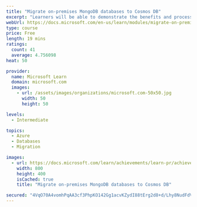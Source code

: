 ```yaml
---
title: "Migrate on-premises MongoDB databases to Cosmos DB"
excerpt: "Learners will be able to demonstrate the benefits and processes for moving a MongoDB database to the Azure Cosmos DB for MongoDB API."
webUrl: https://docs.microsoft.com/en-us/learn/modules/migrate-on-premises-mongodb-databases-azure-database-mongodb/
type: course
price: Free
length: 19 mins
ratings:
  count: 41
  average: 4.756098
heat: 50

provider:
  name: Microsoft Learn
  domain: microsoft.com
  images:
    - url: /assets/images/organizations/microsoft.com-50x50.jpg
      width: 50
      height: 50

levels:
  - Intermediate

topics:
  - Azure
  - Databases
  - Migration

images:
  - url: https://docs.microsoft.com/learn/achievements/learn-pr/achievements/migrate-on-premises-mongodb-databases-to-cosmos-db-social.png
    width: 800
    height: 400
    isCached: true
    title: "Migrate on-premises MongoDB databases to Cosmos DB"

secured: "4VqO70A4vomhPqAA3cf3PhpKO142Gg1acvKZydI88tErg2d8+d/Lhy8NudFdVHXsXD4qDiiS2+K/hicEp+J669+aKM3UjpbAZ03tBME3LW4Y0CIpcdBWOHDKWnFC/+4GBP4FEAoV7Ps7anxP1q/hAtuHsf65JNR5xBpw2k9RW0JpSAqZHFD7Rc4LFGHtgOMW/KCUM0CsE/7obCour/Q9IDMsJQWExH1Yyosxa0xML4fbwUL8gaEstrKOgxsnq1QrNyrZ3iSvBM2zH01mJnb54isV3B8okIx8wgGE56NE6/iXcJ1i/HzQWBUB8u7Hb8kYsHpsCkkGQBw+ppgE6+iN73Qyz7q6a4sjwAYDSWxJ6e6/CDuYpdNms1nPy2qW2qIrJt1NH56Q4Ff5CKs/rntUAQ==;sv63bZp3hYwftCYJGDVRFw=="
---
```


